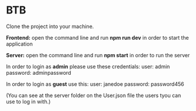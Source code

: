 # BTB


Clone the project into your machine.

**Frontend:**
open the command line and run **npm run dev** in order to start the application

**Server:**
open the command line and run **npm start** in order to run the server


In order to login as **admin** please use these credentials:
user: admin
password: adminpassword

In order to login as  **guest** use this:
user: janedoe
password: password456

(You can see at the server folder on the User.json file the users tyou can use to log in with.)
